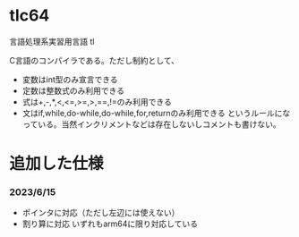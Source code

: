 # tlc64
言語処理系実習用言語 tl

C言語のコンパイラである。ただし制約として、
* 変数はint型のみ宣言できる
* 定数は整数式のみ利用できる
* 式は+,-,*,<,<=,>=,>,==,!=のみ利用できる
* 文はif,while,do-while,do-while,for,returnのみ利用できる
というルールになっている。当然インクリメントなどは存在しないしコメントも書けない。

# 追加した仕様
### 2023/6/15
* ポインタに対応（ただし左辺には使えない）
* 割り算に対応
いずれもarm64に限り対応している
